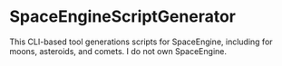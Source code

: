 # SpaceEngineScriptGenerator
This CLI-based tool generations scripts for SpaceEngine, including for moons, asteroids, and comets. I do not own SpaceEngine.
